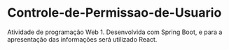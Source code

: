 # Controle-de-Permissao-de-Usuario
Atividade de programação Web 1. Desenvolvida com Spring Boot, e para a apresentação das informações será utilizado React.
